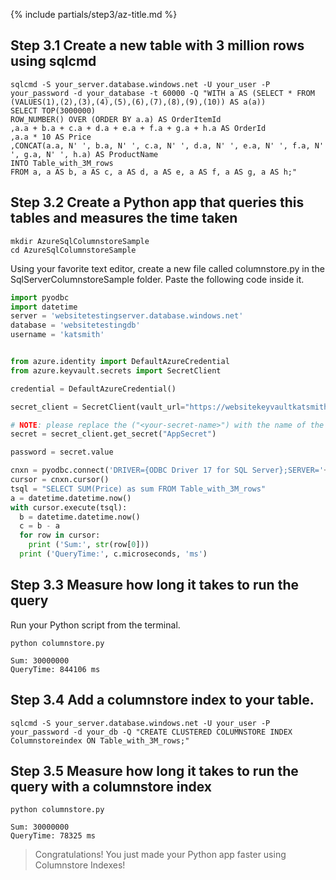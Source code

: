 {% include partials/step3/az-title.md %}

## Step 3.1 Create a new table with 3 million rows using sqlcmd

```terminal
sqlcmd -S your_server.database.windows.net -U your_user -P your_password -d your_database -t 60000 -Q "WITH a AS (SELECT * FROM (VALUES(1),(2),(3),(4),(5),(6),(7),(8),(9),(10)) AS a(a))
SELECT TOP(3000000)
ROW_NUMBER() OVER (ORDER BY a.a) AS OrderItemId
,a.a + b.a + c.a + d.a + e.a + f.a + g.a + h.a AS OrderId
,a.a * 10 AS Price
,CONCAT(a.a, N' ', b.a, N' ', c.a, N' ', d.a, N' ', e.a, N' ', f.a, N' ', g.a, N' ', h.a) AS ProductName
INTO Table_with_3M_rows
FROM a, a AS b, a AS c, a AS d, a AS e, a AS f, a AS g, a AS h;"
```

## Step 3.2 Create a Python app that queries this tables and measures the time taken

```terminal
mkdir AzureSqlColumnstoreSample
cd AzureSqlColumnstoreSample
```

Using your favorite text editor, create a new file called columnstore.py in the SqlServerColumnstoreSample folder. Paste the following code inside it.

```python
import pyodbc
import datetime
server = 'websitetestingserver.database.windows.net'
database = 'websitetestingdb'
username = 'katsmith'


from azure.identity import DefaultAzureCredential
from azure.keyvault.secrets import SecretClient

credential = DefaultAzureCredential()

secret_client = SecretClient(vault_url="https://websitekeyvaultkatsmith.vault.azure.net", credential=credential)

# NOTE: please replace the ("<your-secret-name>") with the name of the secret in your vault
secret = secret_client.get_secret("AppSecret")

password = secret.value

cnxn = pyodbc.connect('DRIVER={ODBC Driver 17 for SQL Server};SERVER='+server+';DATABASE='+database+';UID='+username+';PWD='+ password)
cursor = cnxn.cursor()
tsql = "SELECT SUM(Price) as sum FROM Table_with_3M_rows"
a = datetime.datetime.now()
with cursor.execute(tsql):
  b = datetime.datetime.now()
  c = b - a
  for row in cursor:
    print ('Sum:', str(row[0]))
  print ('QueryTime:', c.microseconds, 'ms')
```

## Step 3.3 Measure how long it takes to run the query

Run your Python script from the terminal.

```terminal
python columnstore.py
```

```results
Sum: 30000000
QueryTime: 844106 ms
```

## Step 3.4 Add a columnstore index to your table.

```terminal
sqlcmd -S your_server.database.windows.net -U your_user -P your_password -d your_db -Q "CREATE CLUSTERED COLUMNSTORE INDEX Columnstoreindex ON Table_with_3M_rows;"
```

## Step 3.5 Measure how long it takes to run the query with a columnstore index

```terminal
python columnstore.py
```

```results
Sum: 30000000
QueryTime: 78325 ms
```

> Congratulations! You just made your Python app faster using Columnstore Indexes!
